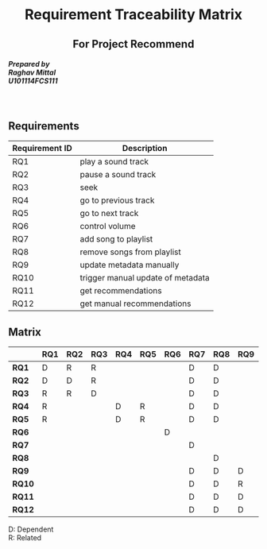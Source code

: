 <H1 align="center">Requirement Traceability Matrix </H1>
<H2 align="center">For Project Recommend</H2>
<h5> Prepared by<br/>
Raghav Mittal<br/>
U101114FCS111</h5>
<br/>

## Requirements
| Requirement ID| Description|
| --- | --- |
| RQ1  | play a sound track |
| RQ2  | pause a sound track |
| RQ3  | seek |
| RQ4  | go to previous track |
| RQ5  | go to next track |
| RQ6  | control volume |
| RQ7  | add song to playlist |
| RQ8  | remove songs from playlist |
| RQ9  | update metadata manually |
| RQ10 | trigger manual update of metadata |
|  RQ11  | get recommendations |
|  RQ12  | get manual recommendations |

## Matrix
|   | RQ1 | RQ2 | RQ3 | RQ4 | RQ5 | RQ6 | RQ7 | RQ8 | RQ9 | RQ10 | RQ11 | RQ12 |
| --- | --- | --- | --- | --- | --- | --- | --- | --- | --- | --- | --- | --- |
| **RQ1** | D | R | R | | | | D | D | | | D | |
| **RQ2** | D | D | R | | | | D | D | | | R | |
| **RQ3** | R | R | D | | | | D | D | | | R | |
| **RQ4** | R | | | D | R | | D | D | | | R | |
| **RQ5** | R | | | D | R | | D | D | | | R | |
| **RQ6** | | | | | | D | | | | | | |
| **RQ7** | | | | | | | D | | | | | |
| **RQ8** | | | | | | | | D | | | | |
| **RQ9** | | | | | | | D | D | D | | | |
| **RQ10** | | | | | | | D | D | R | D | | |
| **RQ11** | | | | | | | D | D | D | D | D | |
| **RQ12** | | | | | | | D | D | D | D | D | D |

D: Dependent  
R: Related
